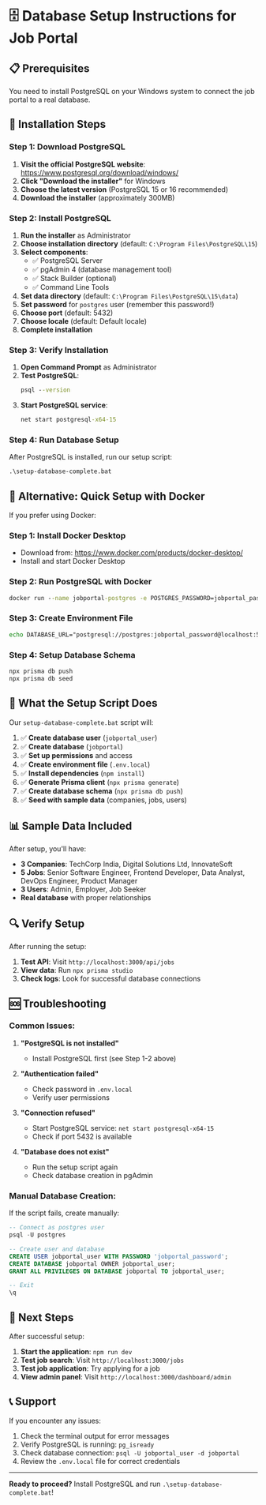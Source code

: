 # 🗄️ Database Setup Instructions for Job Portal

## 📋 Prerequisites

You need to install PostgreSQL on your Windows system to connect the job portal to a real database.

## 🚀 Installation Steps

### Step 1: Download PostgreSQL

1. **Visit the official PostgreSQL website**: https://www.postgresql.org/download/windows/
2. **Click "Download the installer"** for Windows
3. **Choose the latest version** (PostgreSQL 15 or 16 recommended)
4. **Download the installer** (approximately 300MB)

### Step 2: Install PostgreSQL

1. **Run the installer** as Administrator
2. **Choose installation directory** (default: `C:\Program Files\PostgreSQL\15`)
3. **Select components**:
   - ✅ PostgreSQL Server
   - ✅ pgAdmin 4 (database management tool)
   - ✅ Stack Builder (optional)
   - ✅ Command Line Tools
4. **Set data directory** (default: `C:\Program Files\PostgreSQL\15\data`)
5. **Set password** for `postgres` user (remember this password!)
6. **Choose port** (default: 5432)
7. **Choose locale** (default: Default locale)
8. **Complete installation**

### Step 3: Verify Installation

1. **Open Command Prompt** as Administrator
2. **Test PostgreSQL**:
   ```cmd
   psql --version
   ```
3. **Start PostgreSQL service**:
   ```cmd
   net start postgresql-x64-15
   ```

### Step 4: Run Database Setup

After PostgreSQL is installed, run our setup script:

```cmd
.\setup-database-complete.bat
```

## 🔧 Alternative: Quick Setup with Docker

If you prefer using Docker:

### Step 1: Install Docker Desktop
- Download from: https://www.docker.com/products/docker-desktop/
- Install and start Docker Desktop

### Step 2: Run PostgreSQL with Docker
```cmd
docker run --name jobportal-postgres -e POSTGRES_PASSWORD=jobportal_password -e POSTGRES_DB=jobportal -p 5432:5432 -d postgres:15
```

### Step 3: Create Environment File
```cmd
echo DATABASE_URL="postgresql://postgres:jobportal_password@localhost:5432/jobportal?schema=public" > .env.local
```

### Step 4: Setup Database Schema
```cmd
npx prisma db push
npx prisma db seed
```

## 🎯 What the Setup Script Does

Our `setup-database-complete.bat` script will:

1. ✅ **Create database user** (`jobportal_user`)
2. ✅ **Create database** (`jobportal`)
3. ✅ **Set up permissions** and access
4. ✅ **Create environment file** (`.env.local`)
5. ✅ **Install dependencies** (`npm install`)
6. ✅ **Generate Prisma client** (`npx prisma generate`)
7. ✅ **Create database schema** (`npx prisma db push`)
8. ✅ **Seed with sample data** (companies, jobs, users)

## 📊 Sample Data Included

After setup, you'll have:

- **3 Companies**: TechCorp India, Digital Solutions Ltd, InnovateSoft
- **5 Jobs**: Senior Software Engineer, Frontend Developer, Data Analyst, DevOps Engineer, Product Manager
- **3 Users**: Admin, Employer, Job Seeker
- **Real database** with proper relationships

## 🔍 Verify Setup

After running the setup:

1. **Test API**: Visit `http://localhost:3000/api/jobs`
2. **View data**: Run `npx prisma studio`
3. **Check logs**: Look for successful database connections

## 🆘 Troubleshooting

### Common Issues:

1. **"PostgreSQL is not installed"**
   - Install PostgreSQL first (see Step 1-2 above)

2. **"Authentication failed"**
   - Check password in `.env.local`
   - Verify user permissions

3. **"Connection refused"**
   - Start PostgreSQL service: `net start postgresql-x64-15`
   - Check if port 5432 is available

4. **"Database does not exist"**
   - Run the setup script again
   - Check database creation in pgAdmin

### Manual Database Creation:

If the script fails, create manually:

```sql
-- Connect as postgres user
psql -U postgres

-- Create user and database
CREATE USER jobportal_user WITH PASSWORD 'jobportal_password';
CREATE DATABASE jobportal OWNER jobportal_user;
GRANT ALL PRIVILEGES ON DATABASE jobportal TO jobportal_user;

-- Exit
\q
```

## 🎉 Next Steps

After successful setup:

1. **Start the application**: `npm run dev`
2. **Test job search**: Visit `http://localhost:3000/jobs`
3. **Test job application**: Try applying for a job
4. **View admin panel**: Visit `http://localhost:3000/dashboard/admin`

## 📞 Support

If you encounter any issues:

1. Check the terminal output for error messages
2. Verify PostgreSQL is running: `pg_isready`
3. Check database connection: `psql -U jobportal_user -d jobportal`
4. Review the `.env.local` file for correct credentials

---

**Ready to proceed?** Install PostgreSQL and run `.\setup-database-complete.bat`!
